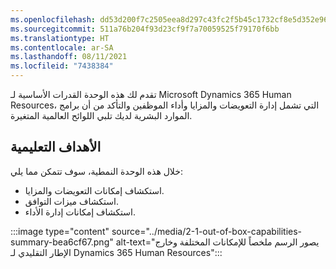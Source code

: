 ```yaml
---
ms.openlocfilehash: dd53d200f7c2505eea8d297c43fc2f5b45c1732cf8e5d352e9607fa0753154d5
ms.sourcegitcommit: 511a76b204f93d23cf9f7a70059525f79170f6bb
ms.translationtype: HT
ms.contentlocale: ar-SA
ms.lasthandoff: 08/11/2021
ms.locfileid: "7438384"
---
```

تقدم لك هذه الوحدة القدرات الأساسية لـ Microsoft Dynamics 365 Human Resources، التي تشمل إدارة التعويضات والمزايا وأداء الموظفين والتأكد من أن برامج الموارد البشرية لديك تلبي اللوائح العالمية المتغيرة.

## <a name="learning-objectives"></a>الأهداف التعليمية

خلال هذه الوحدة النمطية، سوف تتمكن مما يلي:

 -  استكشاف إمكانات التعويضات والمزايا.
 -  استكشاف ميزات التوافق.
 -  استكشاف إمكانات إدارة الأداء.

:::image type="content" source="../media/2-1-out-of-box-capabilities-summary-bea6cf67.png" alt-text="يصور الرسم ملخصاً للإمكانات المختلفة وخارج الإطار التقليدي لـ Dynamics 365 Human Resources":::
